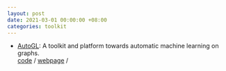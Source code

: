```yaml
---
layout: post
date: 2021-03-01 00:00:00 +08:00
categories: toolkit
---
```

* <a href="https://autogl.readthedocs.io/en/latest/">AutoGL</a>: A toolkit and platform towards automatic machine learning on graphs.  
<a href="https://github.com/THUMNLab/AutoGL">code</a> / <a href="https://mn.cs.tsinghua.edu.cn/AutoGL/">webpage</a> /



